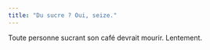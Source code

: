 ```yaml
---
title: "Du sucre ? Oui, seize."
---
```


Toute personne sucrant son café devrait mourir. Lentement.

